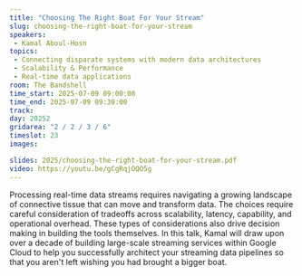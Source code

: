 ```yaml
---
title: "Choosing The Right Boat For Your Stream"
slug: choosing-the-right-boat-for-your-stream
speakers:
 - Kamal Aboul-Hosn
topics:
 - Connecting disparate systems with modern data architectures
 - Scalability & Performance
 - Real-time data applications
room: The Bandshell
time_start: 2025-07-09 09:00:00
time_end: 2025-07-09 09:30:00
track: 
day: 20252
gridarea: "2 / 2 / 3 / 6"
timeslot: 23
images: 

slides: 2025/choosing-the-right-boat-for-your-stream.pdf
video: https://youtu.be/gCgRqjOQO5g
---
```


Processing real-time data streams requires navigating a growing landscape of connective tissue that can move and transform data. The choices require careful consideration of tradeoffs across scalability, latency, capability, and operational overhead. These types of considerations also drive decision making in building the tools themselves. In this talk, Kamal will draw upon over a decade of building large-scale streaming services within Google Cloud to help you successfully architect your streaming data pipelines so that you aren't left wishing you had brought a bigger boat.